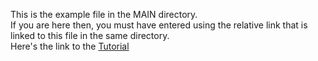 This is the example file in the MAIN directory. <br>
If you are here then, you must have entered using the relative link that is linked to this file in the same directory. <br>
Here's the link to the [Tutorial](demo.md)
